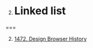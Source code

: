 2. # Linked list
===

2. [1472. Design Browser History](https://leetcode.com/problems/design-browser-history/)
